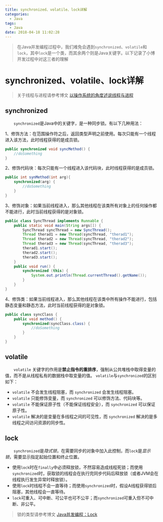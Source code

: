 ```yaml
---
title: synchronized、volatile、lock详解
categories: 
  - Java
tags:
  - Java
date: 2018-04-18 11:02:28
---
```


> 在Java并发编程过程中，我们难免会遇到`synchronized`、`volatile`和`lock`，其中`lock`是一个类，而其余两个则是Java关键字。以下记录了小博开发过程中对这三者的理解

<!-- more -->
# synchronized、volatile、lock详解
> 关于线程与进程请参考博文 [以操作系统的角度述说线程与进程](http://blog.csdn.net/luoweifu/article/details/46595285)

## synchronized
&emsp;&emsp;`synchronized`是Java中的关键字，是一种同步锁。有以下几种用法：

1、修饰方法：在范围操作符之后，返回类型声明之前使用。每次只能有一个线程进入该方法，此时线程获得的是成员锁。
```java
public synchronized void syncMethod() {
	//doSomething
}
```

2、修饰代码块：每次只能有一个线程进入该代码块，此时线程获得的是成员锁。
```java
public int synMethod(int arg){
	synchronized(arg) {
		//doSomething
	}
}
```
3、修饰对象：如果当前线程进入，那么其他线程在该类所有对象上的任何操作都不能进行，此时当前线程获得的是对象锁。
```java
public class SyncThread implements Runnable {
	public static void main(String args[]) {
		SyncThread syncThread = new SyncThread();
		Thread therad1 = new Thread(syncThread, "therad1");
		Thread therad2 = new Thread(syncThread, "therad2");
		Thread therad3 = new Thread(syncThread, "therad3");
		therad1.start();
		therad2.start();
		therad3.start();
	}
	public void run() {
		synchronized (this) {
			System.out.println(Thread.currentThread().getName());
		}
	}
}
```
4、修饰类：如果当前线程进入，那么其他线程在该类中所有操作不能进行，包括静态变量和静态方法，此时当前线程获得的是对象锁。
```java
public class syncClass {
	public void method() {
		synchronized(syncClass.class) {
			//doSomething
		}
	}
}
```

## volatile
&emsp;&emsp;`volatile` 关键字的作用是**禁止指令的重排序**，强制从公共堆栈中取得变量的值，而不是从线程私有的数据栈中取变量的值。
`volatile`与`synchronized`的区别如下：

- `volatile` 不会发生线程阻塞，而 `synchronized` 会发生线程阻塞。
- `volatile` 只能修饰变量，而 `synchronized` 可以修饰方法、代码块等。
- `volatile` 不能保证原子性（不能保证线程安全），而 `synchronized` 可以保证原子性。
- `volatile` 解决的是变量在多线程之间的可见性，而 `synchronized` 解决的是多线程之间访问资源的同步性。

## lock
&emsp;&emsp;`synchronized`是*隐式锁*，在需要同步的对象中加入此控制，而`lock`是*显示锁*，需要显示指定起始位置和终止位置。

- 使用`lock`时在`finally`中必须释放锁，不然容易造成线程死锁；而使用`synchronized`时，获取锁的线程会在执行完同步代码后释放锁（或者JVM会在线程执行发生异常时释放锁）。
- 使用`lock`时线程不会一直等待；而使用`synchronized`时，假设A线程获得锁后阻塞，其他线程会一直等待。
- `lock`可重入、可中断、可公平也可不公平；而`synchronized`可重入但不可中断、非公平。
> 锁的类型请参考博文 [Java并发编程：Lock](http://www.cnblogs.com/dolphin0520/p/3923167.html)
